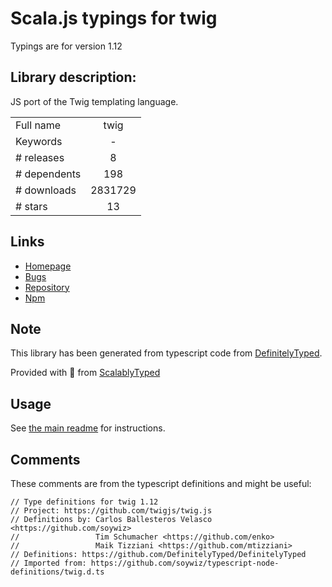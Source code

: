 
# Scala.js typings for twig

Typings are for version 1.12

## Library description:
JS port of the Twig templating language.

|                    |                 |
| ------------------ | :-------------: |
| Full name          | twig |
| Keywords           | - |
| # releases         | 8 |
| # dependents       | 198 |
| # downloads        | 2831729 |
| # stars            | 13 |

## Links
- [Homepage](https://github.com/twigjs/twig.js)
- [Bugs](https://github.com/twigjs/twig.js/issues)
- [Repository](https://github.com/twigjs/twig.js)
- [Npm](https://www.npmjs.com/package/twig)
    


## Note
This library has been generated from typescript code from [DefinitelyTyped](https://definitelytyped.org).

Provided with :purple_heart: from [ScalablyTyped](https://github.com/oyvindberg/ScalablyTyped)

## Usage
See [the main readme](../../readme.md) for instructions.

## Comments

These comments are from the typescript definitions and might be useful:
```
// Type definitions for twig 1.12
// Project: https://github.com/twigjs/twig.js
// Definitions by: Carlos Ballesteros Velasco <https://github.com/soywiz>
//                 Tim Schumacher <https://github.com/enko>
//                 Maik Tizziani <https://github.com/mtizziani>
// Definitions: https://github.com/DefinitelyTyped/DefinitelyTyped
// Imported from: https://github.com/soywiz/typescript-node-definitions/twig.d.ts

```

